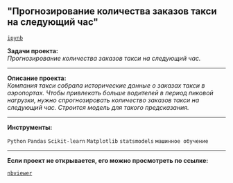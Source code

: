 ## "Прогнозирование количества заказов такси на следующий час"
[`ipynb`](https://github.com/mike2023-ml/Portfolio/blob/main/Taxi%20orders/Taxi%20orders.ipynb)  

**Задачи проекта:**  
*Прогнозирование количества заказов такси на следующий час.*

***

**Описание проекта:**  
*Компания такси собрала исторические данные о заказах такси в аэропортах. Чтобы привлекать больше водителей в период пиковой нагрузки, нужно спрогнозировать количество заказов такси на следующий час. Строится модель для такого предсказания.*
    
***
   
**Инструменты:**  

`Python` `Pandas` `Scikit-learn` `Matplotlib` `statsmodels` `машинное обучение`

***

**Если проект не открывается, его можно просмотреть по ссылке:**  

[`nbviewer`](https://nbviewer.org/github/mike2023-ml/Portfolio/blob/cf03e5c82186e3efa040585b501ec84a09551a21/Taxi%20orders/Taxi%20orders.ipynb) 
</div>

